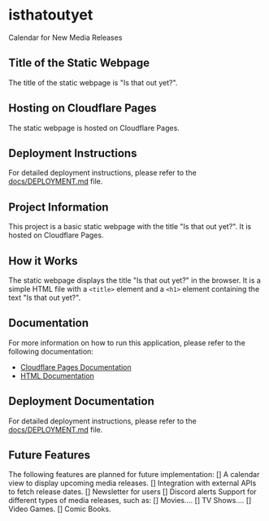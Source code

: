 # isthatoutyet
Calendar for New Media Releases

## Title of the Static Webpage
The title of the static webpage is "Is that out yet?".

## Hosting on Cloudflare Pages
The static webpage is hosted on Cloudflare Pages.

## Deployment Instructions
For detailed deployment instructions, please refer to the [docs/DEPLOYMENT.md](docs/DEPLOYMENT.md) file.

## Project Information
This project is a basic static webpage with the title "Is that out yet?". It is hosted on Cloudflare Pages.

## How it Works
The static webpage displays the title "Is that out yet?" in the browser. It is a simple HTML file with a `<title>` element and a `<h1>` element containing the text "Is that out yet?".

## Documentation
For more information on how to run this application, please refer to the following documentation:
- [Cloudflare Pages Documentation](https://developers.cloudflare.com/pages)
- [HTML Documentation](https://developer.mozilla.org/en-US/docs/Web/HTML)

## Deployment Documentation
For detailed deployment instructions, please refer to the [docs/DEPLOYMENT.md](docs/DEPLOYMENT.md) file.

## Future Features
The following features are planned for future implementation:
[] A calendar view to display upcoming media releases.
[] Integration with external APIs to fetch release dates.
[] Newsletter for users
[] Discord alerts
Support for different types of media releases, such as:
    [] Movies....
    [] TV Shows....
    [] Video Games.
    [] Comic Books.
